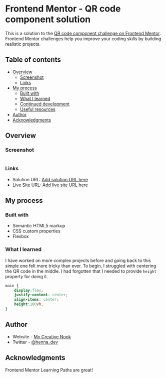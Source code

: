# Frontend Mentor - QR code component solution

This is a solution to the [QR code component challenge on Frontend Mentor](https://www.frontendmentor.io/challenges/qr-code-component-iux_sIO_H). Frontend Mentor challenges help you improve your coding skills by building realistic projects. 

## Table of contents

- [Overview](#overview)
  - [Screenshot](#screenshot)
  - [Links](#links)
- [My process](#my-process)
  - [Built with](#built-with)
  - [What I learned](#what-i-learned)
  - [Continued development](#continued-development)
  - [Useful resources](#useful-resources)
- [Author](#author)
- [Acknowledgments](#acknowledgments)


## Overview

### Screenshot

![]()


### Links

- Solution URL: [Add solution URL here](https://github.com/hennasingh/QR-Code-Challenge)
- Live Site URL: [Add live site URL here](https://hennasingh.github.io/QR-Code-Challenge/)

## My process

### Built with

- Semantic HTML5 markup
- CSS custom properties
- Flexbox


### What I learned

I have worked on more complex projects before and going back to this simple one felt more tricky than ever. To begin, I struggled with centering the QR code in the middle. I had forgotten that I needed to provide `height` property for doing it.

```css
main {
    display:flex;
    justify-content: center;
    align-items: center;
    height:100vh;
}
```

## Author

- Website - [My Creative Nook](https://hennasingh.dev)
- Twitter - [@henna_dev](https://x.com/henna_dev)


## Acknowledgments

Frontend Mentor Learning Paths are great!
